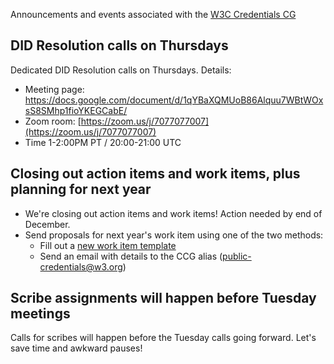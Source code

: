 Announcements and events associated with the [W3C Credentials CG](https://w3c-ccg.github.io)


## DID Resolution calls on Thursdays

Dedicated DID Resolution calls on Thursdays. Details:

- Meeting page: https://docs.google.com/document/d/1qYBaXQMUoB86Alquu7WBtWOxsS8SMhp1fioYKEGCabE/
- Zoom room: [https://zoom.us/j/7077077007](https://zoom.us/j/7077077007)
- Time 1-2:00PM PT / 20:00-21:00 UTC

## Closing out action items and work items, plus planning for next year

- We're closing out action items and work items! Action needed by end of December. 
- Send proposals for next year's work item using one of the two methods:
  - Fill out a [new work item template](https://github.com/w3c-ccg/community/issues/new?assignees=ChristopherA%2C+jandrieu%2C+kimdhamilton&labels=proposed+work+items&template=ccg-new-work-item-template.md&title=%5BPROPOSED+WORK+ITEM%5D)
  - Send an email with details to the CCG alias (public-credentials@w3.org) 
  
## Scribe assignments will happen before Tuesday meetings  

Calls for scribes will happen before the Tuesday calls going forward. Let's save time and awkward pauses!
